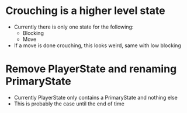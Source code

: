 # Crouching is a higher level state
- Currently there is only one state for the following:
	- Blocking
	- Move
- If a move is done crouching, this looks weird, same with low blocking

# Remove PlayerState and renaming PrimaryState
- Currently PlayerState only contains a PrimaryState and nothing else
- This is probably the case until the end of time